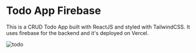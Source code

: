 # Todo App Firebase

This is a CRUD Todo App built with ReactJS and styled with TailwindCSS. It uses firebase for the backend and it's deployed on Vercel.

![todo](https://user-images.githubusercontent.com/71913145/233821162-2856289f-2924-4541-bdd4-f7a4215bd295.png)
